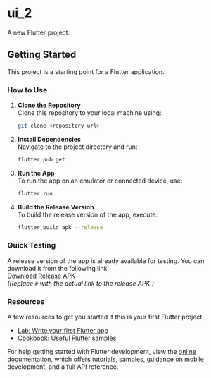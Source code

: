 # ui_2

A new Flutter project.

## Getting Started

This project is a starting point for a Flutter application.

### How to Use

1. **Clone the Repository**  
   Clone this repository to your local machine using:
   ```bash
   git clone <repository-url>
   ```

2. **Install Dependencies**  
   Navigate to the project directory and run:
   ```bash
   flutter pub get
   ```

3. **Run the App**  
   To run the app on an emulator or connected device, use:
   ```bash
   flutter run
   ```

4. **Build the Release Version**  
   To build the release version of the app, execute:
   ```bash
   flutter build apk --release
   ```

### Quick Testing

A release version of the app is already available for testing. You can download it from the following link:  
[Download Release APK](#)  
*(Replace `#` with the actual link to the release APK.)*

### Resources

A few resources to get you started if this is your first Flutter project:

- [Lab: Write your first Flutter app](https://docs.flutter.dev/get-started/codelab)
- [Cookbook: Useful Flutter samples](https://docs.flutter.dev/cookbook)

For help getting started with Flutter development, view the
[online documentation](https://docs.flutter.dev/), which offers tutorials,
samples, guidance on mobile development, and a full API reference.
